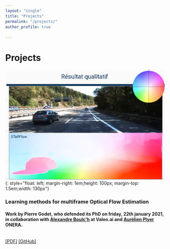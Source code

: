 ```yaml
---
layout: "single"
title: "Projects"
permalink: "/projects/"
author_profile: true

---
```


<script type="text/javascript">
   function toggleVisibility(block_id) {
       var e = document.getElementById(block_id);
       if(e.style.display == 'block')
          e.style.display = 'none';
       else
          e.style.display = 'block';
   }
    function copyToClip(element) {
        var str = document.getElementById(element).innerHTML;
        function listener(e) {
            e.clipboardData.setData("text/html", str);
            e.clipboardData.setData("text/plain", str);
            e.preventDefault();
        }
        document.addEventListener("copy", listener);
        document.execCommand("copy");
        document.removeEventListener("copy", listener);
};
</script>

# Projects

![MFOF](/images/SF.png){: style="float: left; margin-right: 1em;height: 100px; margin-top: 1.5em;width: 130px"} 
### Learning methods for multiframe Optical Flow Estimation
#### Work by Pierre Godet, who defended its PhD on friday, 22th january 2021, in collaboration with [Alexandre Boulc'h](https://www.boulch.eu/) at Valeo.ai and [Aurélien Plyer](https://github.com/aplyer) ONERA.
<!-- <normal> -->
<!-- <p style="text-align: right;"> -->
<br />
    <a href="https://arxiv.org/pdf/2007.05481" style="color:page.header.overlay_color">[PDF]</a>
    <a href="https://github.com/pgodet/star_flow" style="color:page.header.overlay_color">[GitHub]</a>
<!-- </p> -->
<!-- </normal> -->




<!-- ------
